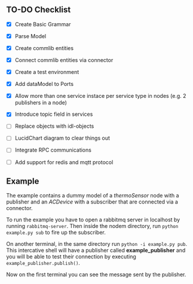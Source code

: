 ## TO-DO Checklist

- [x] Create Basic Grammar
- [x] Parse Model
- [x] Create commlib entities
- [x] Connect commlib entities via connector
- [x] Create a test environment
- [x] Add dataModel to Ports
- [x] Allow more than one service instace per service type in nodes (e.g. 2 publishers in a node)
- [x] Introduce topic field in services
- [ ] Replace objects with idl-objects
- [ ] LucidChart diagram to clear things out
- [ ] Integrate RPC communications
- [ ] Add support for redis and mqtt protocol


## Example

The example contains a dummy model of a *thermoSensor* node with a publisher
and an *ACDevice* with a subscriber that are connected via a connector.

To run the example you have to open a rabbitmq server in localhost by running `rabbitmq-server`.
Then inside the nodem directory, run `python example.py sub` to fire up the subscriber.

On another terminal, in the same directory run `python -i example.py pub`. This intercative shell will have a publisher called **example_publisher** and you will be able to test their connection by executing `example_publisher.publish()`.

Now on the first terminal you can see the message sent by the publisher.
